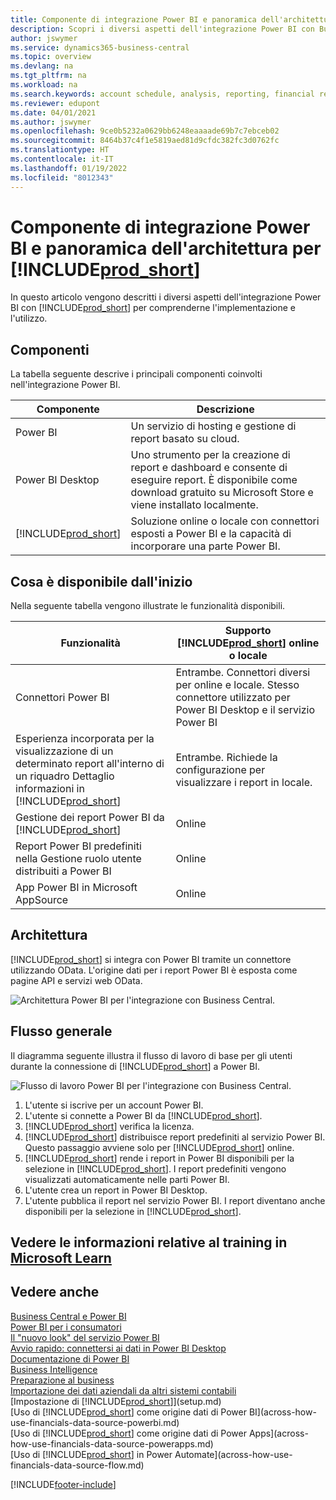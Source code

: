 ```yaml
---
title: Componente di integrazione Power BI e panoramica dell'architettura per Business Central | Microsoft Docs
description: Scopri i diversi aspetti dell'integrazione Power BI con Business Central.
author: jswymer
ms.service: dynamics365-business-central
ms.topic: overview
ms.devlang: na
ms.tgt_pltfrm: na
ms.workload: na
ms.search.keywords: account schedule, analysis, reporting, financial report, business intelligence, KPI
ms.reviewer: edupont
ms.date: 04/01/2021
ms.author: jswymer
ms.openlocfilehash: 9ce0b5232a0629bb6248eaaaade69b7c7ebceb02
ms.sourcegitcommit: 8464b37c4f1e5819aed81d9cfdc382fc3d0762fc
ms.translationtype: HT
ms.contentlocale: it-IT
ms.lasthandoff: 01/19/2022
ms.locfileid: "8012343"
---
```

# <a name="power-bi-integration-component-and-architecture-overview-for-prod_short"></a>Componente di integrazione Power BI e panoramica dell'architettura per [!INCLUDE[prod_short](includes/prod_short.md)]

In questo articolo vengono descritti i diversi aspetti dell'integrazione Power BI con [!INCLUDE[prod_short](includes/prod_short.md)] per comprenderne l'implementazione e l'utilizzo.

## <a name="components"></a>Componenti

La tabella seguente descrive i principali componenti coinvolti nell'integrazione Power BI.

|Componente|Descrizione|
|---------|-----------|
|Power BI|Un servizio di hosting e gestione di report basato su cloud.|
|Power BI Desktop|Uno strumento per la creazione di report e dashboard e consente di eseguire report. È disponibile come download gratuito su Microsoft Store e viene installato localmente.|
|[!INCLUDE[prod_short](includes/prod_short.md)]|Soluzione online o locale con connettori esposti a Power BI e la capacità di incorporare una parte Power BI.|

## <a name="whats-available-from-the-start"></a>Cosa è disponibile dall'inizio

Nella seguente tabella vengono illustrate le funzionalità disponibili.

|Funzionalità|Supporto [!INCLUDE[prod_short](includes/prod_short.md)] online o locale|
|-------|---------------------|
|Connettori Power BI|Entrambe. Connettori diversi per online e locale. Stesso connettore utilizzato per Power BI Desktop e il servizio Power BI |
|Esperienza incorporata per la visualizzazione di un determinato report all'interno di un riquadro Dettaglio informazioni in [!INCLUDE[prod_short](includes/prod_short.md)]|Entrambe. Richiede la configurazione per visualizzare i report in locale.|
|Gestione dei report Power BI da [!INCLUDE[prod_short](includes/prod_short.md)]|Online|
|Report Power BI predefiniti nella Gestione ruolo utente distribuiti a Power BI|Online|
|App Power BI in Microsoft AppSource|Online|

## <a name="architecture"></a>Architettura

[!INCLUDE[prod_short](includes/prod_short.md)] si integra con Power BI tramite un connettore utilizzando OData. L'origine dati per i report Power BI è esposta come pagine API e servizi web OData.

![Architettura Power BI per l'integrazione con Business Central.](./media/power-bi-architecture.png)

## <a name="general-flow"></a>Flusso generale

Il diagramma seguente illustra il flusso di lavoro di base per gli utenti durante la connessione di [!INCLUDE[prod_short](includes/prod_short.md)] a Power BI.

![Flusso di lavoro Power BI per l'integrazione con Business Central.](./media/power-bi-flow.png)

1. L'utente si iscrive per un account Power BI.
2. L'utente si connette a Power BI da [!INCLUDE[prod_short](includes/prod_short.md)].
3. [!INCLUDE[prod_short](includes/prod_short.md)] verifica la licenza.
4. [!INCLUDE[prod_short](includes/prod_short.md)] distribuisce report predefiniti al servizio Power BI. Questo passaggio avviene solo per [!INCLUDE[prod_short](includes/prod_short.md)] online.
5. [!INCLUDE[prod_short](includes/prod_short.md)] rende i report in Power BI disponibili per la selezione in [!INCLUDE[prod_short](includes/prod_short.md)]. I report predefiniti vengono visualizzati automaticamente nelle parti Power BI.
6. L'utente crea un report in Power BI Desktop.
7. L'utente pubblica il report nel servizio Power BI. I report diventano anche disponibili per la selezione in [!INCLUDE[prod_short](includes/prod_short.md)].

## <a name="see-related-training-at-microsoft-learn"></a>Vedere le informazioni relative al training in [Microsoft Learn](/learn/modules/configure-powerbi-excel-dynamics-365-business-central/index)

## <a name="see-also"></a>Vedere anche

[Business Central e Power BI](admin-powerbi.md)  
[Power BI per i consumatori](/power-bi/consumer/end-user-consumer)  
[Il "nuovo look" del servizio Power BI](/power-bi/service-new-look)  
[Avvio rapido: connettersi ai dati in Power BI Desktop](/power-bi/desktop-quickstart-connect-to-data)  
[Documentazione di Power BI](/power-bi/)  
[Business Intelligence](bi.md)  
[Preparazione al business](ui-get-ready-business.md)  
[Importazione dei dati aziendali da altri sistemi contabili](across-import-data-configuration-packages.md)  
[Impostazione di [!INCLUDE[prod_short](includes/prod_short.md)]](setup.md)  
[Uso di [!INCLUDE[prod_short](includes/prod_short.md)] come origine dati di Power BI](across-how-use-financials-data-source-powerbi.md)  
[Uso di [!INCLUDE[prod_short](includes/prod_short.md)] come origine dati di Power Apps](across-how-use-financials-data-source-powerapps.md)  
[Uso di [!INCLUDE[prod_short](includes/prod_short.md)] in Power Automate](across-how-use-financials-data-source-flow.md)  


[!INCLUDE[footer-include](includes/footer-banner.md)]